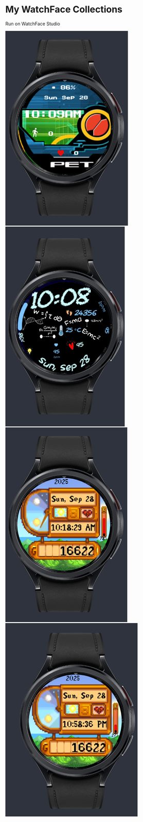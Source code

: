 # My WatchFace Collections

Run on WatchFace Studio

![screenshot](./img/Megaman_BN.png)
![screenshot](./img/Phycis_Equations.png)
![screenshot](./img/SV_am.png)
![screenshot](./img/SV_pm.png)
